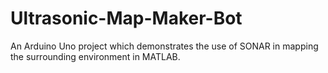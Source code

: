 # Ultrasonic-Map-Maker-Bot
An Arduino Uno project which demonstrates the use of SONAR in mapping the surrounding environment in MATLAB.
